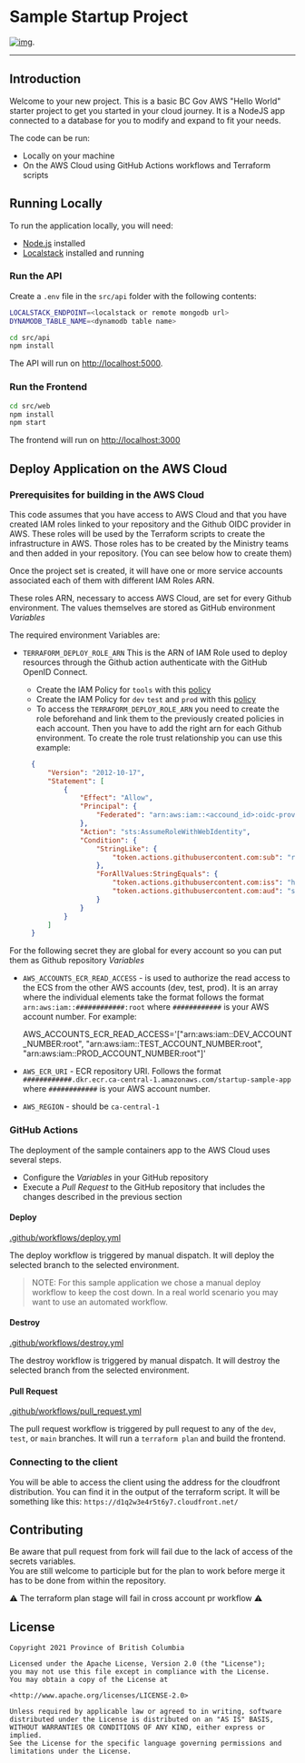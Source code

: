# Sample Startup Project

[![img](https://img.shields.io/badge/Lifecycle-Experimental-339999)](https://github.com/bcgov/repomountie/blob/master/doc/lifecycle-badges.md).

---

## Introduction

Welcome to your new project. This is a basic BC Gov AWS "Hello World" starter project to get you started in your cloud journey. It is a NodeJS app connected to a database for you to modify and expand to fit your needs.

The code can be run:

- Locally on your machine
- On the AWS Cloud using GitHub Actions workflows and Terraform scripts

## Running Locally

To run the application locally, you will need:

- [Node.js](https://nodejs.org/) installed
- [Localstack](https://github.com/localstack/localstack) installed and running

### Run the API

Create a `.env` file in the `src/api` folder with the following contents:

```bash
LOCALSTACK_ENDPOINT=<localstack or remote mongodb url>
DYNAMODB_TABLE_NAME=<dynamodb table name>
```

```bash
cd src/api 
npm install
```

The API will run on <http://localhost:5000>.

### Run the Frontend

```bash
cd src/web
npm install
npm start 
```

The frontend will run on <http://localhost:3000>  

## Deploy Application on the AWS Cloud

### Prerequisites for building in the AWS Cloud

This code assumes that you have access to AWS Cloud and that you have created IAM roles linked to your repository and the Github OIDC provider in AWS. These roles will be used by the Terraform scripts to create the infrastructure in AWS. Those roles has to be created by the Ministry teams and then added in your repository. (You can see below how to create them)

Once the project set is created, it will have one or more service accounts associated each of them with different IAM Roles ARN.

These roles ARN, necessary to access AWS Cloud, are set for every Github environment. The values themselves are stored as GitHub environment _Variables_

The required environment Variables are:

- `TERRAFORM_DEPLOY_ROLE_ARN` This is the ARN of IAM Role used to deploy resources through the Github action authenticate with the GitHub OpenID Connect.
  - Create the IAM Policy for `tools` with this [policy](https://github.com/bcgov/startup-sample-project-aws-containers/blob/main/docs/IAM_policies/Registry_Deployment_IAM_Policy.json)
  - Create the IAM Policy for `dev` `test` and `prod`  with this [policy](https://github.com/bcgov/startup-sample-project-aws-containers/blob/main/docs/IAM_policies/App_Deployment_IAM_Policy.json)
  - To access the `TERRAFORM_DEPLOY_ROLE_ARN` you need to create the role beforehand and link them to the previously created policies in each account. Then you have to add the right arn for each Github environment.
  To create the role trust relationship you can use this example:

  ```json
    {
        "Version": "2012-10-17",
        "Statement": [
            {
                "Effect": "Allow",
                "Principal": {
                    "Federated": "arn:aws:iam::<accound_id>:oidc-provider/token.actions.githubusercontent.com"
                },
                "Action": "sts:AssumeRoleWithWebIdentity",
                "Condition": {
                    "StringLike": {
                        "token.actions.githubusercontent.com:sub": "repo:<Github_organization>/<repo_name>:ref:refs/heads/<Your_branch>"
                    },
                    "ForAllValues:StringEquals": {
                        "token.actions.githubusercontent.com:iss": "https://token.actions.githubusercontent.com",
                        "token.actions.githubusercontent.com:aud": "sts.amazonaws.com"
                    }
                }
            }
        ]
    }

    ```

For the following secret they are global for every account so you can put them as Github repository _Variables_

- `AWS_ACCOUNTS_ECR_READ_ACCESS` - is used to authorize the read access to the ECS from the other AWS accounts (dev, test, prod). It is an array where the individual elements take the format  follows the format `arn:aws:iam::############:root` where `############` is your AWS account number. For example:

    AWS_ACCOUNTS_ECR_READ_ACCESS='["arn:aws:iam::DEV_ACCOUNT_NUMBER:root", "arn:aws:iam::TEST_ACCOUNT_NUMBER:root", "arn:aws:iam::PROD_ACCOUNT_NUMBER:root"]'

- `AWS_ECR_URI` - ECR repository URI. Follows the format `############.dkr.ecr.ca-central-1.amazonaws.com/startup-sample-app` where `############` is your AWS account number.
- `AWS_REGION` - should be `ca-central-1`

### GitHub Actions

The deployment of the sample containers app to the AWS Cloud uses several steps.

- Configure the _Variables_ in your GitHub repository
- Execute a _Pull Request_ to the GitHub repository that includes the changes described in the previous section

#### Deploy

[.github/workflows/deploy.yml](.github/workflows/deploy.yml)

The deploy workflow is triggered by manual dispatch. It will deploy the selected branch to the selected environment.

>NOTE: For this sample application we chose a manual deploy workflow to keep the cost down. In a real world scenario you may want to use an automated workflow.

#### Destroy

[.github/workflows/destroy.yml](.github/workflows/destroy.yml)

The destroy workflow is triggered by manual dispatch. It will destroy the selected branch from the selected environment.

#### Pull Request

[.github/workflows/pull_request.yml](.github/workflows/pull_request.yml)

The pull request workflow is triggered by pull request to any of the `dev`, `test`, or `main` branches. It will run a `terraform plan` and build the frontend.

### Connecting to the client

You will be able to access the client using the address for the cloudfront distribution. You can find it in the output of the terraform script. It will be something like this: `https://d1q2w3e4r5t6y7.cloudfront.net/`

## Contributing

Be aware that pull request from fork will fail due to the lack of access of the secrets variables.  
You are still welcome to participle but for the plan to work before merge it has to be done from within the repository.

:warning: The terraform plan stage will fail in cross account pr workflow :warning:

## License

```text
Copyright 2021 Province of British Columbia

Licensed under the Apache License, Version 2.0 (the "License");
you may not use this file except in compliance with the License.
You may obtain a copy of the License at

<http://www.apache.org/licenses/LICENSE-2.0>

Unless required by applicable law or agreed to in writing, software
distributed under the License is distributed on an "AS IS" BASIS,
WITHOUT WARRANTIES OR CONDITIONS OF ANY KIND, either express or implied.
See the License for the specific language governing permissions and
limitations under the License.
```
